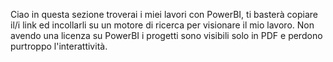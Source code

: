Ciao in questa sezione troverai i miei lavori con PowerBI, ti basterà copiare il/i link ed incollarli su un motore di ricerca per visionare il mio lavoro. Non avendo una licenza su PowerBI i progetti sono visibili solo in PDF e perdono purtroppo l'interattività. 
